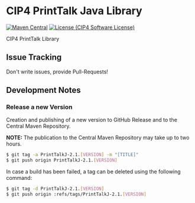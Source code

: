 # CIP4 PrintTalk Java Library
[![Maven Central](https://maven-badges.herokuapp.com/maven-central/org.cip4.lib.ptk/PrintTalkJ/badge.svg)](https://maven-badges.herokuapp.com/maven-central/org.cip4.lib.jdf/JDFLibJ) [![License (CIP4 Software License)](https://img.shields.io/badge/license-CIP4%20Software%20License-blue)](https://github.com/cip4/xJdfLib/blob/master/LICENSE.md)

CIP4 PrintTalk Library

## Issue Tracking
Don't write issues, provide Pull-Requests!

## Development Notes
### Release a new Version
Creation and publishing of a new version to GitHub Release and to the Central Maven Repository. 

**NOTE:** The publication to the Central Maven Repository may take up to two hours.

```bash
$ git tag -a PrintTalkJ-2.1.[VERSION] -m "[TITLE]"
$ git push origin PrintTalkJ-2.1.[VERSION]
```

In case a build has been failed, a tag can be deleted using the following command:
```bash
$ git tag -d PrintTalkJ-2.1.[VERSION]
$ git push origin :refs/tags/PrintTalkJ-2.1.[VERSION]
```
